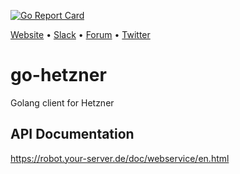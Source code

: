 [![Go Report Card](https://goreportcard.com/badge/github.com/appscode/go-hetzner)](https://goreportcard.com/report/github.com/appscode/go-hetzner)

[Website](https://appscode.com) • [Slack](https://slack.appscode.com) • [Forum](https://discuss.appscode.com) • [Twitter](https://twitter.com/AppsCodeHQ)

# go-hetzner
Golang client for Hetzner

## API Documentation
https://robot.your-server.de/doc/webservice/en.html
